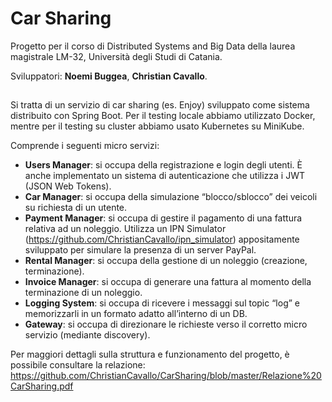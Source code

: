 # Car Sharing
Progetto per il corso di Distributed Systems and Big Data della laurea magistrale LM-32, Università degli Studi di Catania.

Sviluppatori: **Noemi Buggea**, **Christian Cavallo**.

##

Si tratta di un servizio di car sharing (es. Enjoy) sviluppato come sistema distribuito con Spring Boot. Per il testing locale abbiamo utilizzato Docker, 
mentre per il testing su cluster abbiamo usato Kubernetes su MiniKube.


Comprende i seguenti micro servizi:
-	**Users Manager**: si occupa della registrazione e login degli utenti. È anche implementato un sistema di autenticazione che utilizza i JWT (JSON Web Tokens).
-	**Car Manager**: si occupa della simulazione “blocco/sblocco” dei veicoli su richiesta di un utente.
-	**Payment Manager**: si occupa di gestire il pagamento di una fattura relativa ad un noleggio. Utilizza un IPN Simulator (https://github.com/ChristianCavallo/ipn_simulator) appositamente sviluppato per simulare la presenza di un server PayPal.
-	**Rental Manager**: si occupa della gestione di un noleggio (creazione, terminazione).
-	**Invoice Manager**: si occupa di generare una fattura al momento della terminazione di un noleggio.
-	**Logging System**: si occupa di ricevere i messaggi sul topic “log” e memorizzarli in un formato adatto all’interno di un DB.
-	**Gateway**: si occupa di direzionare le richieste verso il corretto micro servizio (mediante discovery).


Per maggiori dettagli sulla struttura e funzionamento del progetto, è possibile consultare la relazione: https://github.com/ChristianCavallo/CarSharing/blob/master/Relazione%20CarSharing.pdf
